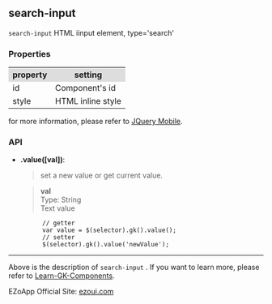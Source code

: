 ## search-input
`search-input` HTML iinput element, type='search'

### Properties
<table>

<tr>
<th style="background:#ddd;">property</th>
<th style="background:#ddd;">setting</th>
</tr>

<tr>
<td>id</td>
<td>Component's id</td>
</tr>

<tr>
<td>style</td>
<td>HTML inline style</td>
</tr>

</table>

for more information, please refer to [JQuery Mobile](http://jquerymobile.com/).

### API

- **.value([val])**:    
  	> set a new value or get current value.  

    > **val**  
    > Type: String  
    > Text value 

            // getter
            var value = $(selector).gk().value();
            // setter
			$(selector).gk().value('newValue');


----------
Above is the description of `search-input` .  If you want to learn more, please refer to [Learn-GK-Components](https://github.com/ezoapp/Learn-GK-Components).  

EZoApp Official Site: [ezoui.com](http://ezoui.com/)




